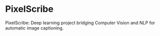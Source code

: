 # PixelScribe
PixelScribe: Deep learning project bridging Computer Vision and NLP for automatic image captioning.
